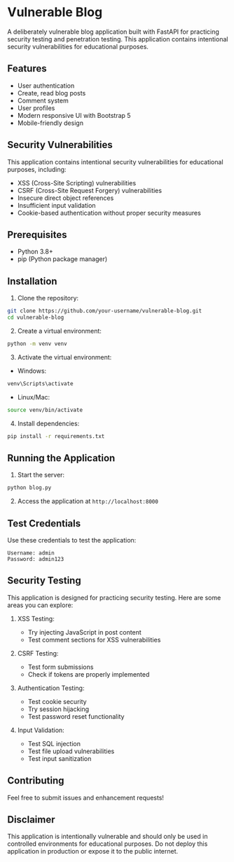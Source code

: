 # Vulnerable Blog

A deliberately vulnerable blog application built with FastAPI for practicing security testing and penetration testing. This application contains intentional security vulnerabilities for educational purposes.

## Features

- User authentication
- Create, read blog posts
- Comment system
- User profiles
- Modern responsive UI with Bootstrap 5
- Mobile-friendly design

## Security Vulnerabilities

This application contains intentional security vulnerabilities for educational purposes, including:
- XSS (Cross-Site Scripting) vulnerabilities
- CSRF (Cross-Site Request Forgery) vulnerabilities
- Insecure direct object references
- Insufficient input validation
- Cookie-based authentication without proper security measures

## Prerequisites

- Python 3.8+
- pip (Python package manager)

## Installation

1. Clone the repository:
```bash
git clone https://github.com/your-username/vulnerable-blog.git
cd vulnerable-blog
```

2. Create a virtual environment:
```bash
python -m venv venv
```

3. Activate the virtual environment:
- Windows:
```bash
venv\Scripts\activate
```
- Linux/Mac:
```bash
source venv/bin/activate
```

4. Install dependencies:
```bash
pip install -r requirements.txt
```

## Running the Application

1. Start the server:
```bash
python blog.py
```

2. Access the application at `http://localhost:8000`

## Test Credentials

Use these credentials to test the application:

```
Username: admin
Password: admin123
```

## Security Testing

This application is designed for practicing security testing. Here are some areas you can explore:

1. XSS Testing:
   - Try injecting JavaScript in post content
   - Test comment sections for XSS vulnerabilities

2. CSRF Testing:
   - Test form submissions
   - Check if tokens are properly implemented

3. Authentication Testing:
   - Test cookie security
   - Try session hijacking
   - Test password reset functionality

4. Input Validation:
   - Test SQL injection
   - Test file upload vulnerabilities
   - Test input sanitization

## Contributing

Feel free to submit issues and enhancement requests!

## Disclaimer

This application is intentionally vulnerable and should only be used in controlled environments for educational purposes. Do not deploy this application in production or expose it to the public internet.
